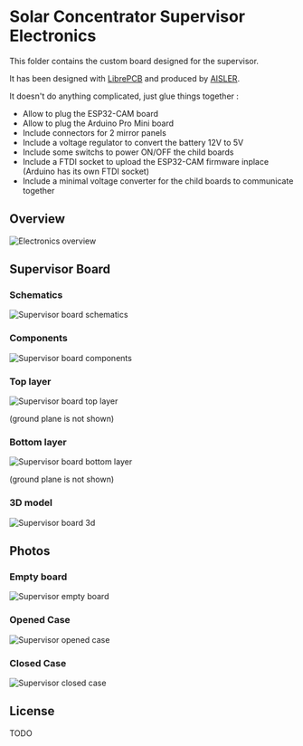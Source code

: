 # Solar Concentrator Supervisor Electronics

This folder contains the custom board designed for the supervisor.

It has been designed with [LibrePCB](https://librepcb.org) and produced by [AISLER](https://aisler.net).

It doesn't do anything complicated, just glue things together :
* Allow to plug the ESP32-CAM board
* Allow to plug the Arduino Pro Mini board
* Include connectors for 2 mirror panels
* Include a voltage regulator to convert the battery 12V to 5V
* Include some switchs to power ON/OFF the child boards
* Include a FTDI socket to upload the ESP32-CAM firmware inplace (Arduino has its own FTDI socket)
* Include a minimal voltage converter for the child boards to communicate together

## Overview

![Electronics overview](doc/electronics_overview_chart.svg)

## Supervisor Board

### Schematics

![Supervisor board schematics](doc/supervisor_schematics.png)

### Components

![Supervisor board components](doc/supervisor_board_components.png)

### Top layer

![Supervisor board top layer](doc/supervisor_board_top_layer.png)

(ground plane is not shown)

### Bottom layer

![Supervisor board bottom layer](doc/supervisor_board_bottom_layer.png)

(ground plane is not shown)

### 3D model

![Supervisor board 3d](doc/supervisor_board_3d_model.png)

## Photos

### Empty board

![Supervisor empty board](doc/supervisor_board_photo.jpg)

### Opened Case

![Supervisor opened case](doc/supervisor_opened_case_photo.jpg)

### Closed Case

![Supervisor closed case](doc/supervisor_closed_case_photo.jpg)

## License

TODO
